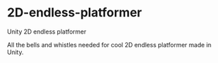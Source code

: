 # 2D-endless-platformer
Unity 2D endless platformer 

All the bells and whistles needed for cool 2D endless platformer made in Unity.
